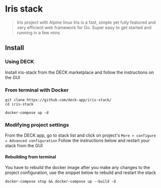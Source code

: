 # Iris stack

> Iris project with Alpine linux Iris is a fast, simple yet fully featured and very efficient web framework for Go. Super easy to get started and running in a few mins

## Install

### Using DECK

Install iris-stack from the DECK marketplace and follow the instructions on the GUI

### From terminal with Docker

```
git clone https://github.com/deck-app/iris-stack/
cd iris-stack
```

```
docker-compose up -d
```
### Modifying project settings
From the DECK app, go to stack list and click on project's `More > configure > Advanced configuration`
Follow the instructions below and restart your stack from the GUI

#### Rebuilding from terminal

You have to rebuild the docker image after you make any changes to the project configuration, use the snippet below to rebuild and restart the stack

```
docker-compose stop && docker-compose up --build -d
```
